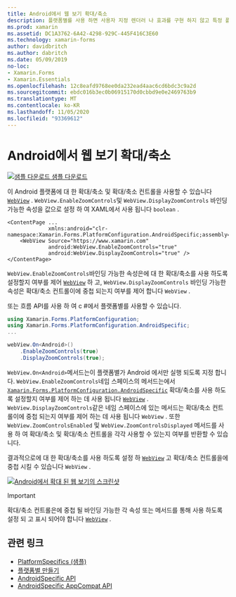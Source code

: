 ```yaml
---
title: Android에서 웹 보기 확대/축소
description: 플랫폼별를 사용 하면 사용자 지정 렌더러 나 효과를 구현 하지 않고 특정 플랫폼 에서만 사용할 수 있는 기능을 사용할 수 있습니다. 이 문서에서는 웹 보기에서 확대/축소를 사용 하도록 설정 하는 Android 플랫폼 관련 기능을 사용 하는 방법을 설명 합니다.
ms.prod: xamarin
ms.assetid: DC1A3762-6A42-4298-929C-445F416C3E60
ms.technology: xamarin-forms
author: davidbritch
ms.author: dabritch
ms.date: 05/09/2019
no-loc:
- Xamarin.Forms
- Xamarin.Essentials
ms.openlocfilehash: 12c8eafd9768ee0da232ead4aac6cd6bdc3c9a2d
ms.sourcegitcommit: ebdc016b3ec0b06915170d0cbbd9e0e2469763b9
ms.translationtype: MT
ms.contentlocale: ko-KR
ms.lasthandoff: 11/05/2020
ms.locfileid: "93369612"
---
```

# <a name="webview-zoom-on-android"></a>Android에서 웹 보기 확대/축소

[![샘플 다운로드](~/media/shared/download.png) 샘플 다운로드](/samples/xamarin/xamarin-forms-samples/userinterface-platformspecifics)

이 Android 플랫폼에 대 한 확대/축소 및 확대/축소 컨트롤을 사용할 수 있습니다 [`WebView`](xref:Xamarin.Forms.WebView) . `WebView.EnableZoomControls`및 `WebView.DisplayZoomControls` 바인딩 가능한 속성을 값으로 설정 하 여 XAML에서 사용 됩니다 `boolean` .

```xaml
<ContentPage ...
             xmlns:android="clr-namespace:Xamarin.Forms.PlatformConfiguration.AndroidSpecific;assembly=Xamarin.Forms.Core">
    <WebView Source="https://www.xamarin.com"
             android:WebView.EnableZoomControls="true"
             android:WebView.DisplayZoomControls="true" />
</ContentPage>
```

`WebView.EnableZoomControls`바인딩 가능한 속성은에 대 한 확대/축소를 사용 하도록 설정할지 여부를 제어 [`WebView`](xref:Xamarin.Forms.WebView) 하 고, `WebView.DisplayZoomControls` 바인딩 가능한 속성은 확대/축소 컨트롤이에 중첩 되는지 여부를 제어 합니다 `WebView` .

또는 흐름 API를 사용 하 여 c #에서 플랫폼별를 사용할 수 있습니다.

```csharp
using Xamarin.Forms.PlatformConfiguration;
using Xamarin.Forms.PlatformConfiguration.AndroidSpecific;
...

webView.On<Android>()
    .EnableZoomControls(true)
    .DisplayZoomControls(true);
```

`WebView.On<Android>`메서드는이 플랫폼별가 Android 에서만 실행 되도록 지정 합니다. `WebView.EnableZoomControls`네임 스페이스의 메서드는에서 [`Xamarin.Forms.PlatformConfiguration.AndroidSpecific`](xref:Xamarin.Forms.PlatformConfiguration.AndroidSpecific) 확대/축소를 사용 하도록 설정할지 여부를 제어 하는 데 사용 됩니다 [`WebView`](xref:Xamarin.Forms.WebView) . `WebView.DisplayZoomControls`같은 네임 스페이스에 있는 메서드는 확대/축소 컨트롤이에 중첩 되는지 여부를 제어 하는 데 사용 됩니다 `WebView` . 또한 `WebView.ZoomControlsEnabled` 및 `WebView.ZoomControlsDisplayed` 메서드를 사용 하 여 확대/축소 및 확대/축소 컨트롤을 각각 사용할 수 있는지 여부를 반환할 수 있습니다.

결과적으로에 대 한 확대/축소를 사용 하도록 설정 하 [`WebView`](xref:Xamarin.Forms.WebView) 고 확대/축소 컨트롤을에 중첩 시킬 수 있습니다 `WebView` .

[![Android에서 확대 된 웹 보기의 스크린샷](webview-zoom-controls-images/webview-zoom.png "확대/축소 웹 보기")](webview-zoom-controls-images/webview-zoom-large.png#lightbox "확대/축소 웹 보기")

> [!IMPORTANT]
> 확대/축소 컨트롤은에 중첩 될 바인딩 가능한 각 속성 또는 메서드를 통해 사용 하도록 설정 되 고 표시 되어야 합니다 [`WebView`](xref:Xamarin.Forms.WebView) .

## <a name="related-links"></a>관련 링크

- [PlatformSpecifics (샘플)](/samples/xamarin/xamarin-forms-samples/userinterface-platformspecifics)
- [플랫폼별 만들기](~/xamarin-forms/platform/platform-specifics/index.md#creating-platform-specifics)
- [AndroidSpecific API](xref:Xamarin.Forms.PlatformConfiguration.AndroidSpecific)
- [AndroidSpecific AppCompat API](xref:Xamarin.Forms.PlatformConfiguration.AndroidSpecific.AppCompat)